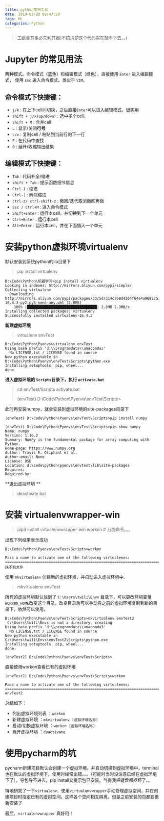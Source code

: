 ```yaml
---
title: python常用工具
date: 2019-03-28 09:47:59
tags: ML
categories: Python
---
```




> 工欲善其事必先利其器(不搞清楚这个代码实在敲不下去。。)

# Jupyter 的常见用法
两种模式。命令模式（蓝色）和编辑模式（绿色），直接使用 `Enter` 进入编辑模式， 使用 `Esc` 进入命令模式。类似于 `VIM`。

 <!-- more -->

## 命令模式下快捷键：

- `j/k` : 在上下cell间切换，之后直接`Enter`可以进入编辑模式，很实用
- `shift + j/k(up/down)` : 选中多个cell。
- `shift + M` : 合并cell
- `L` : 显示/关闭**行号**
- `c/v` : 复制cell / 粘贴到当前行的下一行
- `F` : 在代码中查找
- `O` : 展开/收缩输出结果

## 编辑模式下快捷键：

- `Tab` : 代码补全/缩进
- `shift + Tab` : 提示函数细节信息
- `Ctrl-]` : 缩进
- `Ctrl-[` : 解除缩进
- `ctrl-z/ ctrl-shift-z` : 撤回/迭代取消撤回再做
- `Esc / Ctrl+M` : 进入命令模式
- `Shift+Enter` : 运行本cell，并切换到下一个单元
- `Ctrl+Enter` : 运行本cell
- `Alt+Enter` : 运行本cell，并在下面插入一个单元

# 安装python虚拟环境virtualenv
默认安装到系统python的lib目录下
> pip install virtualenv

```
D:\Code\Python\机器学习>pip install virtualenv
Looking in indexes: http://mirrors.aliyun.com/pypi/simple/
Collecting virtualenv
  Downloading http://mirrors.aliyun.com/pypi/packages/33/5d/314c760d4204f64e4a968275182b7751bd5c3249094757b39ba987dcfb5a/virtualenv-16.4.3-py2.py3-none-any.whl (2.0MB)
    100% |████████████████████████████████| 2.0MB 2.3MB/s
Installing collected packages: virtualenv
Successfully installed virtualenv-16.4.3
```

**新建虚拟环境**
> virtualenv envTest 


```
D:\Code\Python\Pyenvs>virtualenv envTest
Using base prefix 'd:\\programdata\\anaconda3'
  No LICENSE.txt / LICENSE found in source
New python executable in D:\Code\Python\Pyenvs\envTest\Scripts\python.exe
Installing setuptools, pip, wheel...
done.
```

**进入虚拟环境的 `Scripts`目录下，执行 `activate.bat`**
> cd envTest/Scripts
> activate.bat
> 
> (envTest) D:\Code\Python\Pyenvs\envTest\Scripts>

此时再安装numpy，就会安装到虚拟环境的site-packages目录下
```
(envTest) D:\Code\Python\Pyenvs\envTest\Scripts>pip install numpy

(envTest) D:\Code\Python\Pyenvs\envTest\Scripts>pip show numpy
Name: numpy
Version: 1.16.2
Summary: NumPy is the fundamental package for array computing with Python.
Home-page: https://www.numpy.org
Author: Travis E. Oliphant et al.
Author-email: None
License: BSD
Location: d:\code\python\pyenvs\envtest\lib\site-packages
Requires:
Required-by:
```

**退出虚拟环境 **
> deactivate.bat

# 安装 virtualenvwrapper-win

> pip3 install virtualenvwrapper-win
> workon   # 万能命令。。。

出现下列结果表示成功
```
D:\Code\Python\Pyenvs\envTest\Scripts>workon

Pass a name to activate one of the following virtualenvs:
==============================================================================
找不到文件
```
使用 `mkvirtualenv` 创建新的虚拟环境，并自动进入虚拟环境中。
> mkvirtualenv envTest

所有的虚拟环境默认放到了 `C:\Users\twili\Envs` 目录下，可以更改环境变量`WORKON_HOME`改变这个目录。改变目录后可以手动将之前的虚拟环境复制到新的目录下，依然可以使用。
```
D:\Code\Python\Pyenvs\envTest\Scripts>mkvirtualenv envTest2
 C:\Users\twili\Envs is not a directory, creating
Using base prefix 'd:\\programdata\\anaconda3'
  No LICENSE.txt / LICENSE found in source
New python executable in C:\Users\twili\Envs\envTest2\Scripts\python.exe
Installing setuptools, pip, wheel...
done.

(envTest2) D:\Code\Python\Pyenvs\envTest\Scripts>
```

直接使用workon查看已有的虚拟环境
```
(envTest2) D:\Code\Python\Pyenvs\envTest\Scripts>workon

Pass a name to activate one of the following virtualenvs:
==============================================================================
envTest2
```

总结如下：
- 列出虚拟环境列表 ：`workon`
- 新建虚拟环境 ：`mkvirtualenv [虚拟环境名称]`
- 启动/切换虚拟环境 ：`workon [虚拟环境名称]`
- 离开虚拟环境 ：`deactivate`

# 使用pycharm的坑
pycharm新建项目默认会创建一个虚拟环境，并自动切换到虚拟环境中，terminal也在默认的虚拟环境下，使用时经常出错。。。（可能时当时没注意已经在虚拟环境下了）。导包导不进去，pip install又提示包已安装。气得我把键盘都抠坏了。。

特地研究了一下`virtualenv`，使用`virtualenvwrapper`手动管理虚拟空间，并在创建项目时指定已有的虚拟空间，这样各个空间相互隔离。但是之前安装的包都要重新安装了


最后，`virtualenvwrapper` 真好用！